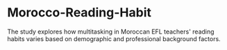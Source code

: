# Morocco-Reading-Habit
The study explores how multitasking in Moroccan EFL teachers' reading habits varies based on demographic and professional background factors.
